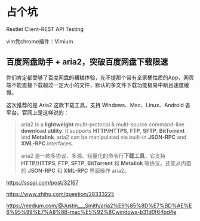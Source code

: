 # 占个坑



 Restlet Client-REST API Testing

vim党chrome插件：Vimium

## 百度网盘助手 + aria2，突破百度网盘下载限速

你们肯定都受够了百度网盘的糟糕体验，先不提那个带有全家桶性质的App，网页端不能直接下载超过一定大小的文件，默认的多文件下载功能极易中断且速度缓慢。

这次推荐的是 Aria2 这款下载工具，支持 Windows、Mac、Linux、Android 各平台。官网上是这样说的：

> aria2 is a **lightweight** multi-protocol & multi-source command-line **download utility**. It supports **HTTP/HTTPS**, **FTP**, **SFTP**, **BitTorrent** and **Metalink**. aria2 can be manipulated via built-in **JSON-RPC** and **XML-RPC** interfaces.
>
> aria2 是一款多协议、多源、轻量化的命令行**下载工具**。它支持 **HTTP/HTTPS**, **FTP**, **SFTP**, **BitTorrent** 和 **Metalink** 等协议。还能从内置的 **JSON-RPC** 和 **XML-RPC** 界面操作 aria2。



https://sspai.com/post/32167

https://www.zhihu.com/question/28333225

https://medium.com/@Justin___Smith/aria2%E9%85%8D%E7%BD%AE%E6%95%99%E7%A8%8B-mac%E5%92%8Cwindows-b31d0f64bd4e

